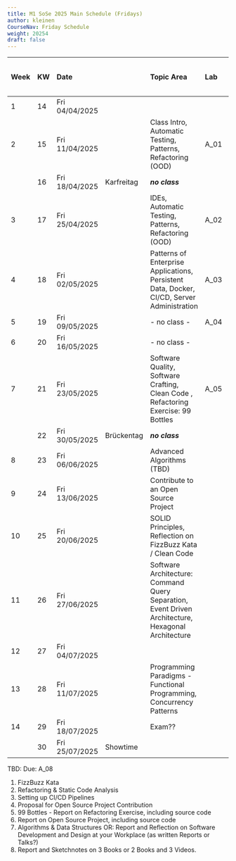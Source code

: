 ```yaml
---
title: M1 SoSe 2025 Main Schedule (Fridays)
author: kleinen
CourseNav: Friday Schedule
weight: 20254
draft: false
---
```

| Week | KW  | Date           |            | Topic Area                                                                                         | Lab  | Due Dates (night before) |
|:---- |:--- |:-------------- |:---------- |:-------------------------------------------------------------------------------------------------- |:---- |:------------------------ |
| 1    | 14  | Fri 04/04/2025 |            |                                                                                                    |      |                          |
| 2    | 15  | Fri 11/04/2025 |            | Class Intro, Automatic Testing, Patterns, Refactoring (OOD)                                        | A_01 |                          |
|      | 16  | Fri 18/04/2025 | Karfreitag | ***no class***                                                                                     |      |                          |
| 3    | 17  | Fri 25/04/2025 |            | IDEs, Automatic Testing, Patterns, Refactoring (OOD)                                               | A_02 | Due: A_01                |
| 4    | 18  | Fri 02/05/2025 |            | Patterns of Enterprise Applications, Persistent Data, Docker, CI/CD, Server Administration         | A_03 |                          |
| 5    | 19  | Fri 09/05/2025 |            | - no class -                                                                                       | A_04 | Due: A_02                |
| 6    | 20  | Fri 16/05/2025 |            | - no class -                                                                                       |      | Due: A_03                |
| 7    | 21  | Fri 23/05/2025 |            | Software Quality, Software Crafting, Clean Code , Refactoring Exercise: 99 Bottles                 | A_05 |                          |
|      | 22  | Fri 30/05/2025 | Brückentag | ***no class***                                                                                     |      | Due: A_04                |
| 8    | 23  | Fri 06/06/2025 |            | Advanced Algorithms (TBD)                                                                          |      |                          |
| 9    | 24  | Fri 13/06/2025 |            | Contribute to an Open Source Project                                                               |      | Due: A_05                |
| 10   | 25  | Fri 20/06/2025 |            | SOLID Principles, Reflection on FizzBuzz Kata / Clean Code                                         |      |                          |
| 11   | 26  | Fri 27/06/2025 |            | Software Architecture: Command Query Separation, Event Driven Architecture, Hexagonal Architecture |      | Due: A_07                |
| 12   | 27  | Fri 04/07/2025 |            |                                                                                                    |      |                          |
| 13   | 28  | Fri 11/07/2025 |            | Programming Paradigms - Functional Programming, Concurrency Patterns                               |      | Due: A_06  ?             |
| 14   | 29  | Fri 18/07/2025 |            | Exam??                                                                                             |      |                          |
|      | 30  | Fri 25/07/2025 | Showtime   |                                                                                                    |      |                          |
TBD:   Due: A_08


  1. FizzBuzz Kata
  2. Refactoring & Static Code Analysis
  3. Setting up CI/CD Pipelines
  4. Proposal for Open Source Project Contribution
  5. 99 Bottles - Report on Refactoring Exercise, including source code
  6. Report on Open Source Project, including source code
  7. Algorithms & Data Structures OR: Report and Reflection on Software Development and Design at your Workplace (as written Reports or Talks?)
  8. Report and Sketchnotes on 3 Books or 2 Books and 3 Videos.
 

